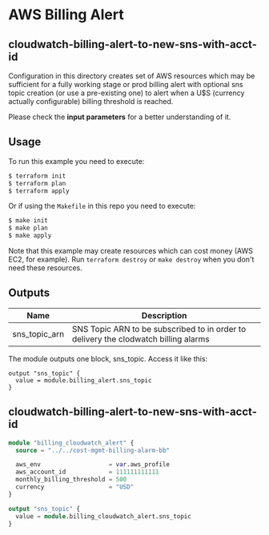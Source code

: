 # AWS Billing Alert
## cloudwatch-billing-alert-to-new-sns-with-acct-id

Configuration in this directory creates set of AWS resources which may be sufficient for a fully working stage or prod
billing alert with optional sns topic creation (or use a pre-existing one) to alert when
a U$S (currency actually configurable) billing threshold is reached.

Please check the **input parameters** for a better understanding of it.

## Usage

To run this example you need to execute:

```bash
$ terraform init
$ terraform plan
$ terraform apply
```

Or if using the `Makefile` in this repo you need to execute:

```bash
$ make init
$ make plan
$ make apply
```

Note that this example may create resources which can cost money (AWS EC2, for example). Run `terraform destroy` or `make destroy`
when you don't need these resources.

## Outputs

| Name | Description |
|------|-------------|
| sns\_topic\_arn | SNS Topic ARN to be subscribed to in order to delivery the clodwatch billing alarms

The module outputs one block, sns_topic. Access it like this:


```
output "sns_topic" {
  value = module.billing_alert.sns_topic
}
```

## cloudwatch-billing-alert-to-new-sns-with-acct-id
```terraform
module "billing_cloudwatch_alert" {
  source = "../../cost-mgmt-billing-alarm-bb"

  aws_env                   = var.aws_profile
  aws_account_id            = 111111111111
  monthly_billing_threshold = 500
  currency                  = "USD"
}

output "sns_topic" {
  value = module.billing_cloudwatch_alert.sns_topic
}
```
